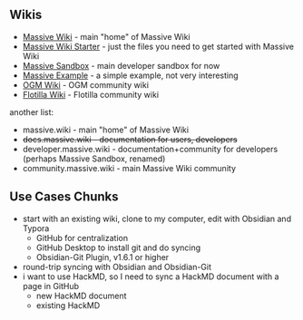## Wikis
- [Massive Wiki](https://github.com/Massive-Wiki/massive-wiki/) - main "home" of Massive Wiki
- [Massive Wiki Starter](https://github.com/Massive-Wiki/massive-wiki-starter) - just the files you need to get started with Massive Wiki
- [Massive Sandbox](https://github.com/Massive-Wiki/massive-sandbox) - main developer sandbox for now
- [Massive Example](https://github.com/Massive-Wiki/massive-example) - a simple example, not very interesting
- [OGM Wiki](https://github.com/openglobalmind/ogm-wiki) - OGM community wiki
- [Flotilla Wiki](https://github.com/Flotilla-Tools-for-Connectors/Flotilla-Wiki) - Flotilla community wiki

another list:
- massive.wiki - main "home" of Massive Wiki
- ~~docs.massive.wiki - documentation for users, developers~~
- developer.massive.wiki - documentation+community for developers (perhaps Massive Sandbox, renamed)
- community.massive.wiki - main Massive Wiki community

## Use Cases Chunks

- start with an existing wiki, clone to my computer, edit with Obsidian and Typora
	- GitHub for centralization
	- GitHub Desktop to install git and do syncing
	- Obsidian-Git Plugin, v1.6.1 or higher
- round-trip syncing with Obsidian and Obsidian-Git
- i want to use HackMD, so I need to sync a HackMD document with a page in GitHub
	- new HackMD document
	- existing HackMD 

